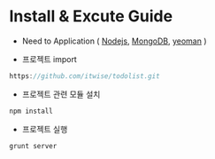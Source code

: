 # Install & Excute Guide
* Need to Application ( [Nodejs](http://www.nodejs.org/), [MongoDB](http://www.mongodb.org/), [yeoman](http://yeoman.io/) )

* 프로젝트 import
```javascript
https://github.com/itwise/todolist.git
```
* 프로젝트 관련 모듈 설치
```javascript
npm install
```
* 프로젝트 실행
```javascript
grunt server
```
